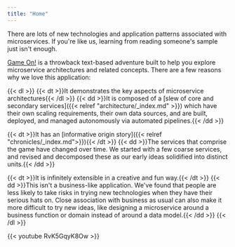 ```yaml
---
title: "Home"
---
```

There are lots of new technologies and application patterns associated with
microservices. If you're like us, learning from reading someone's sample just
isn't enough.

[Game On!](https://gameontext.org/) is a throwback text-based adventure built to
help you explore microservice architectures and related concepts.
There are a few reasons why we love this application:

{{< dl >}}
{{< dt >}}It demonstrates the key aspects of microservice architectures{{< /dl >}}
{{< dd >}}It is composed of a [slew of core and secondary services]({{< relref "architecture/_index.md" >}}) which
have their own scaling requirements, their own data sources, and are built,
deployed, and managed autonomously via automated pipelines.{{< /dd >}}

{{< dt >}}It has an [informative origin story]({{< relref "chronicles/_index.md">}}){{< /dt >}}
{{< dd >}}The services that comprise the game have changed over time. We started with a
few coarse services, and revised and decomposed these as our early ideas
solidified into distinct units.{{< /dd >}}

{{< dt >}}It is infinitely extensible in a creative and fun way.{{< /dt >}}
{{< dd >}}This isn't a business-like application. We've found that people are less
likely to take risks in trying new technologies when they have their serious hats
on. Close association with business as usual can also make it more difficult to try
new ideas, like designing a microservice around a business function or domain instead
of around a data model.{{< /dd >}}
{{< /dl >}}

{{< youtube RvK5GqyK8Ow >}}
